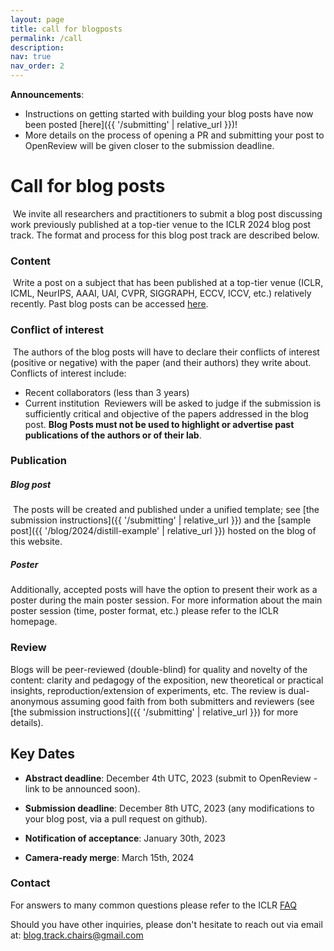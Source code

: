 ```yaml
---
layout: page
title: call for blogposts
permalink: /call
description:
nav: true
nav_order: 2
---
```


**Announcements**: 
- Instructions on getting started with building your blog posts have now been posted [here]({{ '/submitting' | relative_url }})!
- More details on the process of opening a PR and submitting your post to OpenReview will be given closer to the submission deadline.


# Call for blog posts
​
We invite all researchers and practitioners to submit a blog post discussing work previously published at a top-tier venue to the ICLR 2024 blog post track.
The format and process for this blog post track are described below.
​

### Content
​
Write a post on a subject that has been published at a top-tier venue (ICLR, ICML, NeurIPS, AAAI, UAI, CVPR, SIGGRAPH, ECCV, ICCV, etc.) relatively recently.
Past blog posts can be accessed [here](https://iclr-blogposts.github.io/2023/about).
​

### Conflict of interest
​
The authors of the blog posts will have to declare their conflicts of interest (positive or negative) with the paper (and their authors) they write about.
Conflicts of interest include:

  - Recent collaborators (less than 3 years)
  - Current institution 
​
Reviewers will be asked to judge if the submission is sufficiently critical and objective of the papers addressed in the blog post.
**Blog Posts must not be used to highlight or advertise past publications of the authors or of their lab**. 


### Publication

##### Blog post
​
The posts will be created and published under a unified template; see [the submission instructions]({{ '/submitting' | relative_url }}) and the [sample post]({{ '/blog/2024/distill-example' | relative_url }}) hosted on the blog of this website. 

##### Poster
Additionally, accepted posts will have the option to present their work as a poster during the main poster session. For more information about the main poster session (time, poster format, etc.) please refer to the ICLR homepage.

### Review

Blogs will be peer-reviewed (double-blind) for quality and novelty of the content: clarity and pedagogy of the exposition, new theoretical or practical insights, reproduction/extension of experiments, etc.
The review is dual-anonymous assuming good faith from both submitters and reviewers (see [the submission instructions]({{ '/submitting' | relative_url }}) for more details).
​

## Key Dates
- **Abstract  deadline**: December 4th UTC, 2023 (submit to OpenReview - link to be announced soon).
&nbsp;

- **Submission  deadline**: December 8th UTC, 2023 (any modifications to your blog post, via a pull request on github).
&nbsp;

- **Notification of acceptance**: January 30th, 2023
&nbsp;

- **Camera-ready merge**: March 15th, 2024


### Contact

For answers to many common questions please refer to the ICLR [FAQ](https://iclr.cc/FAQ)

Should you have other inquiries, please don't hesitate to reach out via email at: [blog.track.chairs@gmail.com](mailto:blog.track.chairs@gmail.com)


<!-- 


# Call for blogposts

We invite all researchers and practicioners to submit a blogpost discussing work previously published at ICLR, to the ICLR 2023 blogpost track.

The format and process for this blog post track is as follows:

- Write a post on a subject that has been published at ICLR relatively recently.
    The authors of the blog posts will have to declare their conflicts of interest (positive nor negative) with the paper (and their authors) they write about. 
    Conflicts of interest include:
    - Recent collaborators (less than 3 years)
    - Current institution.

    Blog Posts must not be used to highlight or advertise past publications of the authors or of their lab. 
    Previously, we did not accept submissions with a conflict of interest, however this year we will only ask the authors to report if they have such a conflict. 
    If so, reviewers will be asked to judge if the submission is sufficiently critical and objective of the papers addressed in the blog post. 

- The posts will be created and published under a unified template; see [the submission instructions]({{ '/submitting' | relative_url }})
    and the [sample post]({{ '/blog/2022/distill-example' | relative_url }}) hosted on the blog of this website.

- Blogs will be peer-reviewed (double-blind) for quality and novelty of the content: clarity and pedagogy of the exposition, new theoretical or practical insights, reproduction/extension of experiments, etc.
We are slightly relaxing the double-blind constraints by assuming good faith from both submitters and reviewers (see [the submission instructions]({{ '/submitting' | relative_url }}) for more details).

## Key Dates

- **Abstract  deadline**: February 2nd AOE, 2023 (submit to [OpenReview](https://openreview.net/group?id=ICLR.cc/2023/BlogPosts&referrer=%5BHomepage%5D(%2F))).
&nbsp;

- **Submission  deadline**: February 10th AOE, 2023 (any modifications to your blog post, via a [pull request on github](https://github.com/iclr-blogposts/staging/pulls)).
&nbsp;

- **Notification of acceptance**: March 31st, 2023
&nbsp;

- **Camera-ready merge**: April 28th, 2023

## Submission Guidelines

> See [the submission instructions]({{ '/submitting' | relative_url }}) for more details.

For this edition of the Blogposts Track, we will forgo the requirement for total anonymity. 
The blog posts **must be anonymized for the review process**, but users will submit their anonymized blog posts via a pull request to a staging repository (in addition to a submission on OpenReview).
The post will be merged into the staging repository, where it will be deployed to a separate Github Pages website. 
Reviewers will be able to access the posts directly through a public url on this staging website, and will submit their reviews on OpenReview.
Reviewers should refrain from looking at the git history for the post, which may reveal information about the authors.

This still largely follows the Double-Blind reviewing principle; it is no less double-blind than when reviewers are asked to score papers that have previously been released to [arXiv](https://arxiv.org/), an overwhelmingly common practice in the ML community.
This approach was chosen to lower the burden on both the organizers and the authors; last year, many submissions had to be reworked once deployed due to a variety of reasons.
By allowing the authors to render their websites to Github Pages prior to the review process, we hope to avoid this issue entirely. 
We also avoid the issue of having to host the submissions on a separate server during the reviewing process.

However, we understand the desire for total anonymity. 
Authors that wish to have a fully double-blind process might consider creating new GitHub accounts without identifying information which will only be used for this track.
For an example of a submission in the past which used an anonymous account in this manner, you can check out the [World Models blog post (Ha and Schmidhuber, 2018)](https://worldmodels.github.io/) and the [accompanying repository](https://github.com/worldmodels/worldmodels.github.io). -->
